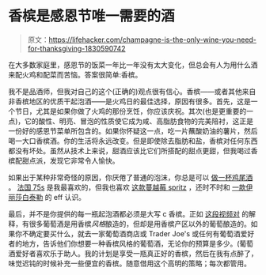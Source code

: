 # 香槟是感恩节唯一需要的酒

> 原文：<https://lifehacker.com/champagne-is-the-only-wine-you-need-for-thanksgiving-1830590742>

在大多数家庭里，感恩节的饭菜一年比一年没有太大变化，但总会有人为用什么酒来配火鸡和配菜而苦恼。答案很简单:香槟。





我不是品酒师，但我对自己的这个(正确的)观点很有信心。香槟——或者其他来自非香槟地区的优质干起泡酒——是火鸡日的最佳选择，原因有很多。首先，这是一个节日，尤其是如果你做了火鸡的那份烹饪，你应该庆祝。其次(也是更重要的一点)，它的酸性、明亮、冒泡的性质使它成为咸、高脂肪食物的完美陪衬，这正是一份好的感恩节菜单所包含的。如果你怀疑这一点，吃一片蘸酸奶油的薯片，然后喝一大口香槟酒。你的生活将永远改变。但是即使除去脂肪和盐，香槟对任何东西都没有坏处。虽然从技术上来说，甜酒应该比它们所搭配的甜点更甜，但我喝过香槟配甜点派，发现它非常令人愉快。

如果出于某种非常奇怪的原因，你厌倦了普通的泡沫，你总是可以 [做一杯鸡尾酒](https://skillet.lifehacker.com/make-cheap-sparkling-wine-cocktails-with-stuff-you-alre-1821057378) 。 [法国 75s](https://skillet.lifehacker.com/3-ingredient-happy-hour-a-relaxed-french-75-1825961213) 是我最喜欢的，但我也喜欢 [这款蔓越莓 spritz](https://lifehacker.com/add-some-sparkle-to-your-weekend-with-a-cranberry-sprit-1830342077) ，还时不时和 [一款伊丽莎白泰勒](https://skillet.lifehacker.com/3-ingredient-happy-hour-the-beautiful-and-elegant-eliz-1821634630) 的 eff 认识。

最后，并不是你提供的每一瓶起泡酒都必须是大写 c 香槟。正如 [这段视频对](https://lifehacker.com/how-to-buy-champagne-on-a-light-beer-budget-1829661228) 的解释，有很多葡萄酒是用香槟*风格*酿造的，但却是用香槟产区以外的葡萄酿造的。如果你不确定要买什么，就去一家葡萄酒商店或 Trader Joe's 或任何有葡萄酒爱好者的地方，告诉他们你想要一种香槟风格的葡萄酒，无论你的预算是多少。(葡萄酒爱好者喜欢乐于助人。我的计划是享受一瓶真正好的香槟，然后在我有点醉了，味觉迟钝的时候补充一些便宜的香槟。随意借用这个高明的策略；每次都管用。